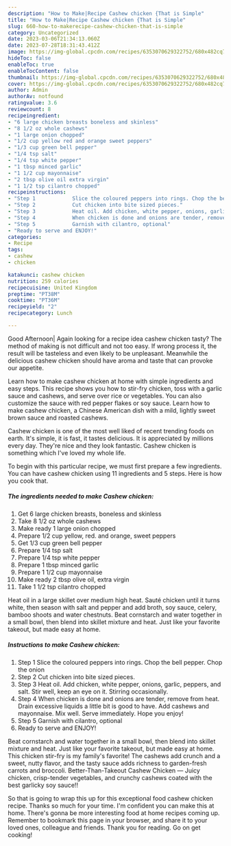 ```yaml
---
description: "How to Make|Recipe Cashew chicken {That is Simple"
title: "How to Make|Recipe Cashew chicken {That is Simple"
slug: 660-how-to-makerecipe-cashew-chicken-that-is-simple
category: Uncategorized
date: 2023-03-06T21:34:13.060Z
date: 2023-07-28T18:31:43.412Z
image: https://img-global.cpcdn.com/recipes/6353070629322752/680x482cq70/cashew-chicken-recipe-main-photo.jpg
hideToc: false
enableToc: true
enableTocContent: false
thumbnail: https://img-global.cpcdn.com/recipes/6353070629322752/680x482cq70/cashew-chicken-recipe-main-photo.jpg
cover: https://img-global.cpcdn.com/recipes/6353070629322752/680x482cq70/cashew-chicken-recipe-main-photo.jpg
author: Admin
authorAv: notfound
ratingvalue: 3.6
reviewcount: 8
recipeingredient:
- "6 large chicken breasts boneless and skinless"
- "8 1/2 oz whole cashews"
- "1 large onion chopped"
- "1/2 cup yellow red and orange sweet peppers"
- "1/3 cup green bell pepper"
- "1/4 tsp salt"
- "1/4 tsp white pepper"
- "1 tbsp minced garlic"
- "1 1/2 cup mayonnaise"
- "2 tbsp olive oil extra virgin"
- "1 1/2 tsp cilantro chopped"
recipeinstructions:
- "Step 1            Slice the coloured peppers into rings. Chop the bell pepper. Chop the onion"
- "Step 2            Cut chicken into bite sized pieces."
- "Step 3            Heat oil. Add chicken, white pepper, onions, garlic, peppers, and salt. Stir well, keep an eye on it. Stirring occasionally."
- "Step 4            When chicken is done and onions are tender, remove from heat. Drain excessive liquids a little bit is good to have. Add cashews and mayonnaise. Mix well. Serve immediately. Hope you enjoy!"
- "Step 5            Garnish with cilantro, optional"
- "Ready to serve and ENJOY!"
categories:
- Recipe
tags:
- cashew
- chicken

katakunci: cashew chicken 
nutrition: 259 calories
recipecuisine: United Kingdom
preptime: "PT38M"
cooktime: "PT36M"
recipeyield: "2"
recipecategory: Lunch

---
```



Good Afternoon| Again looking for a recipe idea cashew chicken tasty? The method of making is not difficult and not too easy. If wrong process it, the result will be tasteless and even likely to be unpleasant. Meanwhile the delicious cashew chicken should have aroma and taste that can provoke our appetite.





Learn how to make cashew chicken at home with simple ingredients and easy steps. This recipe shows you how to stir-fry chicken, toss with a garlic sauce and cashews, and serve over rice or vegetables. You can also customize the sauce with red pepper flakes or soy sauce. Learn how to make cashew chicken, a Chinese American dish with a mild, lightly sweet brown sauce and roasted cashews.

Cashew chicken is one of the most well liked of recent trending foods on earth. It's simple, it is fast, it tastes delicious. It is appreciated by millions every day. They're nice and they look fantastic. Cashew chicken is something which I've loved my whole life.


To begin with this particular recipe, we must first prepare a few ingredients. You can have cashew chicken using 11 ingredients and 5 steps. Here is how you cook that.

<!--inarticleads1-->

##### The ingredients needed to make Cashew chicken:

1. Get 6 large chicken breasts, boneless and skinless
1. Take 8 1/2 oz whole cashews
1. Make ready 1 large onion chopped
1. Prepare 1/2 cup yellow, red. and orange, sweet peppers
1. Get 1/3 cup green bell pepper
1. Prepare 1/4 tsp salt
1. Prepare 1/4 tsp white pepper
1. Prepare 1 tbsp minced garlic
1. Prepare 1 1/2 cup mayonnaise
1. Make ready 2 tbsp olive oil, extra virgin
1. Take 1 1/2 tsp cilantro chopped


Heat oil in a large skillet over medium high heat. Sauté chicken until it turns white, then season with salt and pepper and add broth, soy sauce, celery, bamboo shoots and water chestnuts. Beat cornstarch and water together in a small bowl, then blend into skillet mixture and heat. Just like your favorite takeout, but made easy at home. 

<!--inarticleads2-->

##### Instructions to make Cashew chicken:

1. Step 1            Slice the coloured peppers into rings. Chop the bell pepper. Chop the onion
1. Step 2            Cut chicken into bite sized pieces.
1. Step 3            Heat oil. Add chicken, white pepper, onions, garlic, peppers, and salt. Stir well, keep an eye on it. Stirring occasionally.
1. Step 4            When chicken is done and onions are tender, remove from heat. Drain excessive liquids a little bit is good to have. Add cashews and mayonnaise. Mix well. Serve immediately. Hope you enjoy!
1. Step 5            Garnish with cilantro, optional
1. Ready to serve and ENJOY!

Beat cornstarch and water together in a small bowl, then blend into skillet mixture and heat. Just like your favorite takeout, but made easy at home. This chicken stir-fry is my family&#39;s favorite! The cashews add crunch and a sweet, nutty flavor, and the tasty sauce adds richness to garden-fresh carrots and broccoli. Better-Than-Takeout Cashew Chicken — Juicy chicken, crisp-tender vegetables, and crunchy cashews coated with the best garlicky soy sauce!! 

So that is going to wrap this up for this exceptional food cashew chicken recipe. Thanks so much for your time. I'm confident you can make this at home. There's gonna be more interesting food at home recipes coming up. Remember to bookmark this page in your browser, and share it to your loved ones, colleague and friends. Thank you for reading. Go on get cooking!
